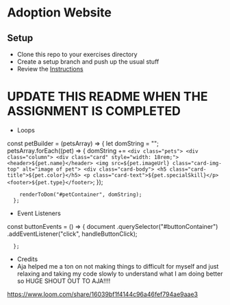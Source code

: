 # Adoption Website

## Setup
* Clone this repo to your exercises directory
* Create a setup branch and push up the usual stuff
* Review the [Instructions](instructions.md)

# UPDATE THIS README WHEN THE ASSIGNMENT IS COMPLETED

* Loops 

const petBuilder = (petsArray) => {
        let domString = "";
        petsArray.forEach((pet) => {
          domString += `
          <div class="pets">
          <div class="column">
          <div class="card" style="width: 18rem;">
          <header>${pet.name}</header>
          <img src=${pet.imageUrl} class="card-img-top" alt="image of pet">
          <div class="card-body">
          <h5 class="card-title">${pet.color}</h5>
          <p class="card-text">${pet.specialSkill}</p>
          <footer>${pet.type}</footer>
          `;
        });
      
        renderToDom("#petContainer", domString);
      };


* Event Listeners 

const buttonEvents = () => {
        document
          .querySelector("#buttonContainer")
          .addEventListener("click", handleButtonClick);
        
       
      };

* Credits 
* Aja helped me a ton on not making things to difficult for myself and just relaxing and taking my code slowly to understand what I am doing better so HUGE SHOUT OUT TO AJA!!!!

https://www.loom.com/share/16039bf1f4144c96a46fef794ae9aae3
